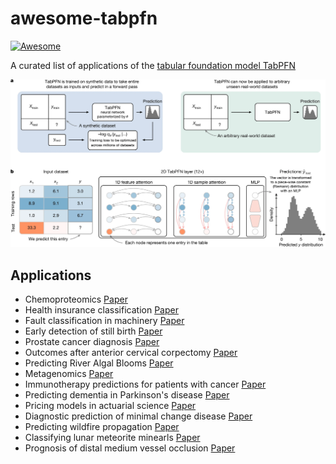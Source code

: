 # awesome-tabpfn

[![Awesome](https://cdn.rawgit.com/sindresorhus/awesome/d7305f38d29fed78fa85652e3a63e154dd8e8829/media/badge.svg)](https://github.com/sindresorhus/awesome)

A curated list of applications of the [tabular foundation model TabPFN](https://www.nature.com/articles/s41586-024-08328-6)

<img src="tabpfn_summary.webp" width="650" alt="TabPFN Summary">


## Applications

* Chemoproteomics [Paper](https://www.science.org/doi/abs/10.1126/science.adk5864)
* Health insurance classification [Paper](https://ieeexplore.ieee.org/abstract/document/10475046/)
* Fault classification in machinery [Paper](https://ieeexplore.ieee.org/abstract/document/10318062/)
* Early detection of still birth [Paper](https://www.sciencedirect.com/science/article/pii/S2472630324000852)
* Prostate cancer diagnosis [Paper](https://www.mdpi.com/2306-5354/11/7/635)
* Outcomes after anterior cervical corpectomy [Paper](https://pmc.ncbi.nlm.nih.gov/articles/PMC11366553/)
* Predicting River Algal Blooms [Paper](https://koreascience.kr/article/JAKO202427157640711.page)
* Metagenomics [Paper](https://openreview.net/forum?id=3I0bVvUj25)
* Immunotherapy predictions for patients with cancer [Paper](https://www.cell.com/cancer-cell/fulltext/S1535-6108(24)00132-6)
* Predicting dementia in Parkinson's disease [Paper](https://journals.sagepub.com/doi/abs/10.1177/20552076241272585)
* Pricing models in actuarial science [Paper](https://idp.springer.com/authorize/casa?redirect_uri=https://link.springer.com/article/10.1007/s13385-024-00388-2&casa_token=5LdKiRIXfwEAAAAA:45MEDhjSq66DEqh96gk0NTWrhozhvBbd73mH-oMMuukD0EeHxH1fx3DTtp7h_l04IAjDuJXnpO2uHaHxjw)
* Diagnostic prediction of minimal change disease [Paper](https://www.nature.com/articles/s41598-024-73898-4)
* Predicting wildfire propagation [Paper](https://www.sciencedirect.com/science/article/pii/S157495412400253X)
* Classifying lunar meteorite minearls [Paper](https://www.sciencedirect.com/science/article/pii/S2095268624001010)
* Prognosis of distal medium vessel occlusion [Paper](https://www.ajnr.org/content/early/2024/10/28/ajnr.A8547.abstract)
